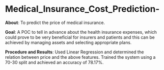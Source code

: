 # Medical_Insurance_Cost_Prediction-

**About**: To predict the price of medical insurance.

**Goal**: A POC to tell in advance about the health insurance expenses, which could prove to be very beneficial for insurers and patients and this can be achieved by managing assets and selecting
appropriate plans.

**Procedure and Results**: Used Linear Regression and determined the relation between price and the above features. Trained the system using a 70-30 split and achieved an accuracy of 78.17%.
